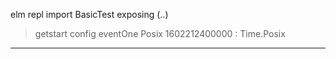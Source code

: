 elm repl
import BasicTest exposing (..)

> getstart config eventOne 
Posix 1602212400000 : Time.Posix

-------------------------------------------
